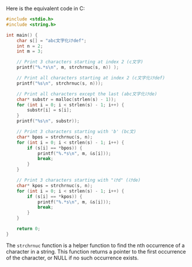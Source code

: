 Here is the equivalent code in C:

```c
#include <stdio.h>
#include <string.h>

int main() {
    char s[] = "abc文字化けdef";
    int n = 2;
    int m = 3;

    // Print 3 characters starting at index 2 (c文字)
    printf("%.*s\n", m, strchrnuc(s, n)) );

    // Print all characters starting at index 2 (c文字化けdef)
    printf("%s\n", strchrnuc(s, n)));

    // Print all characters except the last (abc文字化けde)
    char* substr = malloc(strlen(s) - 1));
    for (int i = 0; i < strlen(s) - 1; i++) {
        substr[i] = s[i];
    }
    printf("%s\n", substr));

    // Print 3 characters starting with 'b' (bc文)
    char* bpos = strchrnuc(s, n);
    for (int i = 0; i < strlen(s) - 1; i++) {
        if (s[i] == *bpos)) {
            printf("%.*s\n", m, &s[i]));
            break;
        }
    }

    // Print 3 characters starting with "けd" (けde)
    char* kpos = strchrnuc(s, n);
    for (int i = 0; i < strlen(s) - 1; i++) {
        if (s[i] == *kpos)) {
            printf("%.*s\n", m, &s[i]));
            break;
        }
    }

    return 0;
}
```

The `strchrnuc` function is a helper function to find the nth occurrence of a character in a string. This function returns a pointer to the first occurrence of the character, or NULL if no such occurrence exists.
